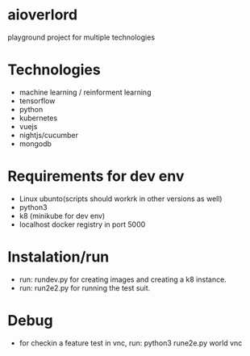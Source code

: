 # aioverlord

playground project for multiple technologies

# Technologies

* machine learning / reinforment learning
* tensorflow
* python
* kubernetes
* vuejs
* nightjs/cucumber
* mongodb

# Requirements for dev env

* Linux ubunto(scripts should workrk in other versions as well)
* python3
* k8 (minikube for dev env)
* localhost docker registry in port 5000

# Instalation/run

* run: rundev.py for creating images and creating a k8 instance.
* run: run2e2.py for running the test suit.

# Debug

* for checkin a feature test in vnc, run: python3 rune2e.py world vnc








